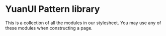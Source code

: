 # YuanUI Pattern library

This is a collection of all the modules in our
stylesheet. You may use any of these modules when
constructing a page.